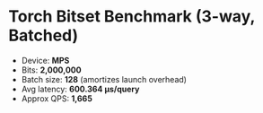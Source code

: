 # Torch Bitset Benchmark (3-way, Batched)
- Device: **MPS**
- Bits: **2,000,000**
- Batch size: **128**  (amortizes launch overhead)
- Avg latency: **600.364 µs/query**
- Approx QPS: **1,665**
